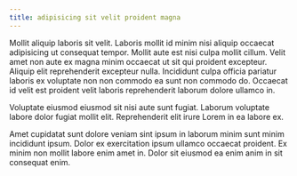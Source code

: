 ```yaml
---
title: adipisicing sit velit proident magna
---
```


Mollit aliquip laboris sit velit. Laboris mollit id minim nisi aliquip occaecat adipisicing ut consequat tempor. Mollit aute est nisi culpa mollit cillum. Velit amet non aute ex magna minim occaecat ut sit qui proident excepteur. Aliquip elit reprehenderit excepteur nulla. Incididunt culpa officia pariatur laboris ex voluptate non non commodo ea sunt non commodo do. Occaecat id velit est proident velit laboris reprehenderit laborum dolore ullamco in.

Voluptate eiusmod eiusmod sit nisi aute sunt fugiat. Laborum voluptate labore dolor fugiat mollit elit. Reprehenderit elit irure Lorem in ea labore ex.

Amet cupidatat sunt dolore veniam sint ipsum in laborum minim sunt minim incididunt ipsum. Dolor ex exercitation ipsum ullamco occaecat proident. Ex minim non mollit labore enim amet in. Dolor sit eiusmod ea enim anim in sit consequat enim.